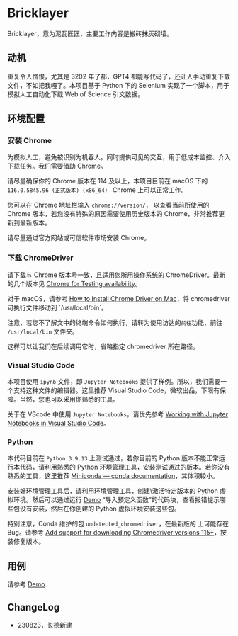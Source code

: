 # Bricklayer

Bricklayer，意为泥瓦匠匠，主要工作内容是搬砖抹灰砌墙。

## 动机

重复令人憎恨，尤其是 3202 年了都，GPT4 都能写代码了，还让人手动重复下载文件，不如把我嘎了。本项目基于 Python 下的 Selenium 实现了一个脚本，用于模拟人工自动化下载 Web of Science 引文数据。

## 环境配置

### 安装 Chrome

为模拟人工，避免被识别为机器人。同时提供可见的交互，用于低成本监控、介入下载任务。我们需要借助 Chrome。

请尽量确保你的 Chrome 版本在 114 及以上，本项目目前在 macOS 下的 `116.0.5845.96 (正式版本) (x86_64) ` Chrome 上可以正常工作。

您可以在 Chrome 地址栏输入 `chrome://version/`， 以查看当前所使用的 Chrome 版本，若您没有特殊的原因需要使用历史版本的 Chrome，非常推荐更新到最新版本。

请尽量通过官方网站或可信软件市场安装 Chrome。

### 下载 ChromeDriver

请下载与 Chrome 版本号一致，且适用您所用操作系统的 ChromeDriver。最新的几个版本见 [Chrome for Testing availability](https://googlechromelabs.github.io/chrome-for-testing/)。

对于 macOS，请参考 [How to Install Chrome Driver on Mac](https://www.swtestacademy.com/install-chrome-driver-on-mac/#:~:text=Unable%20to%20launch%20the%20chrome,chromeDriver%20file%20and%20open%20it.)，将 chromedriver 可执行文件移动到 `/usr/local/bin`。

注意，若您不了解文中的终端命令如何执行，请转为使用访达的`前往`功能，前往 `/usr/local/bin` 文件夹。

这样可以让我们在后续调用它时，省略指定 chromedriver 所在路径。

### Visual Studio Code

本项目使用 `ipynb` 文件，即 `Jupyter Notebooks` 提供了样例。所以，我们需要一个支持这种文件的编辑器。这里推荐 Visual Studio Code，微软出品，下限有保障。当然，您也可以采用你熟悉的工具。

关于在 VScode 中使用 `Jupyter Notebooks`，请优先参考 [Working with Jupyter Notebooks in Visual Studio Code](https://code.visualstudio.com/docs/datascience/jupyter-notebooks)。

### Python

本代码目前在 `Python 3.9.13` 上测试通过，若你目前的 Python 版本不能正常运行本代码，请利用熟悉的 Python 环境管理工具，安装测试通过的版本。若你没有熟悉的工具，这里推荐 [Miniconda — conda documentation](https://docs.conda.io/en/latest/miniconda.html)，其体积较小。

安装好环境管理工具后，请利用环境管理工具，创建\激活特定版本的 Python 虚拟环境。然后可以通过运行 [Demo](demo.ipynb) “导入预定义函数”的代码块，查看报错提示哪些包没有安装，然后在你创建的 Python 虚拟环境安装这些包。

特别注意，Conda 维护的包 `undetected_chromedriver`，在最新版的 上可能存在 Bug。请参考 [Add support for downloading Chromedriver versions 115+](https://github.com/ultrafunkamsterdam/undetected-chromedriver/pull/1478)，按装修复版本。

## 用例

请参考 [Demo](demo.ipynb).

## ChangeLog

* 230823，长德新建